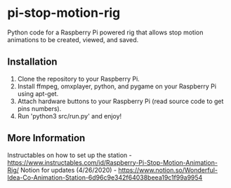 # pi-stop-motion-rig

Python code for a Raspberry Pi powered rig that allows stop motion animations to be created, viewed, and saved.

## Installation

1. Clone the repository to your Raspberry Pi.
2. Install ffmpeg, omxplayer, python, and pygame on your Raspberry Pi using apt-get.
3. Attach hardware buttons to your Raspberry Pi (read source code to get pins numbers).
4. Run 'python3 src/run.py' and enjoy!

## More Information 
Instructables on how to set up the station - https://www.instructables.com/id/Raspberry-Pi-Stop-Motion-Animation-Rig/
Notion for updates (4/26/2020) - https://www.notion.so/Wonderful-Idea-Co-Animation-Station-6d96c9e342f64038beea19c1f99a9954
